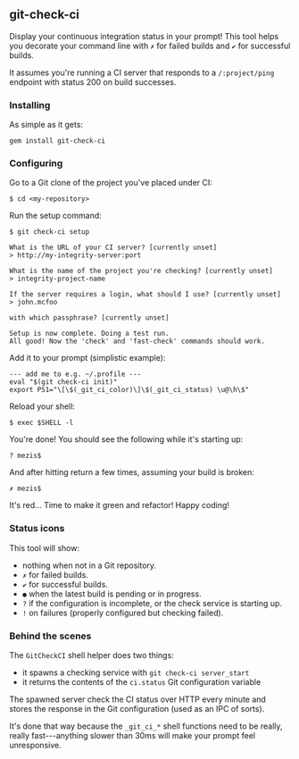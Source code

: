 ## git-check-ci

Display your continuous integration status in your prompt!
This tool helps you decorate your command line with `✗` for failed builds and `✔` for successful builds.

It assumes you're running a CI server that responds to a `/:project/ping` endpoint with status 200 on build successes.

### Installing

As simple as it gets:

    gem install git-check-ci


### Configuring

Go to a Git clone of the project you've placed under CI:

    $ cd <my-repository>

Run the setup command:
    
    $ git check-ci setup
    
    What is the URL of your CI server? [currently unset]
    > http://my-integrity-server:port
    
    What is the name of the project you're checking? [currently unset] 
    > integrity-project-name
    
    If the server requires a login, what should I use? [currently unset]
    > john.mcfoo
    
    with which passphrase? [currently unset]
    
    Setup is now complete. Doing a test run.
    All good! Now the 'check' and 'fast-check' commands should work.

Add it to your prompt (simplistic example):
    
    --- add me to e.g. ~/.profile ---
    eval "$(git check-ci init)"
    export PS1="\[\$(_git_ci_color)\]\$(_git_ci_status) \u@\h\$"

Reload your shell:

    $ exec $SHELL -l

You're done! You should see the following while it's starting up:

    ? mezis$

And after hitting return a few times, assuming your build is broken:

    ✗ mezis$

It's red... Time to make it green and refactor!
Happy coding!


### Status icons

This tool will show:

- nothing when not in a Git repository.
- `✗` for failed builds.
- `✔` for successful builds.
- `●` when the latest build is pending or in progress.
- `?` if the configuration is incomplete, or the check service is starting up.
- `!` on failures (properly configured but checking failed).


### Behind the scenes

The `GitCheckCI` shell helper does two things:

- it spawns a checking service with `git check-ci server_start`
- it returns the contents of the `ci.status` Git configuration variable

The spawned server check the CI status over HTTP every minute and stores the response in the Git configuration (used as an IPC of sorts).

It's done that way because the `_git_ci_*` shell functions need to be really, really fast---anything slower than 30ms will make your prompt feel unresponsive.

